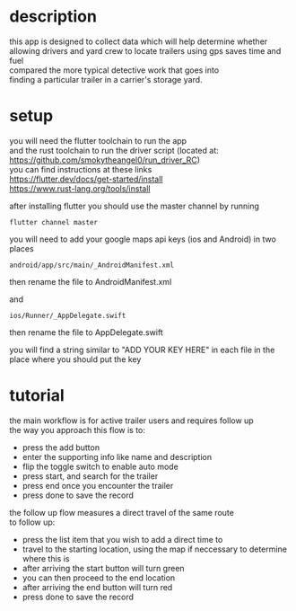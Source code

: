 # description
this app is designed to collect data which will help determine whether\
allowing drivers and yard crew to locate trailers using gps saves time and fuel\
compared the more typical detective work that goes into\
finding a particular trailer in a carrier's storage yard.

# setup
you will need the flutter toolchain to run the app\
and the rust toolchain to run the driver script (located at: https://github.com/smokytheangel0/run_driver_RC)\
you can find instructions at these links\
https://flutter.dev/docs/get-started/install  
https://www.rust-lang.org/tools/install

after installing flutter you should use the master channel by running
```
flutter channel master
```

you will need to add your google maps api keys (ios and Android) in two places
```
android/app/src/main/_AndroidManifest.xml
```
then rename the file to AndroidManifest.xml

and

```
ios/Runner/_AppDelegate.swift
```
then rename the file to AppDelegate.swift

you will find a string similar to "ADD YOUR KEY HERE" in each file in the place where you should put the key


# tutorial
the main workflow is for active trailer users and requires follow up\
the way you approach this flow is to:
* press the add button
* enter the supporting info like name and description
* flip the toggle switch to enable auto mode
* press start, and search for the trailer
* press end once you encounter the trailer
* press done to save the record

the follow up flow measures a direct travel of the same route\
to follow up:
* press the list item that you wish to add a direct time to
* travel to the starting location, using the map if neccessary to determine where this is
* after arriving the start button will turn green
* you can then proceed to the end location
* after arriving the end button will turn red
* press done to save the record
